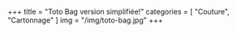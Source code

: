 +++
title = "Toto Bag version simplifiée!"
categories = [ "Couture", "Cartonnage" ]
img = "/img/toto-bag.jpg"
+++
